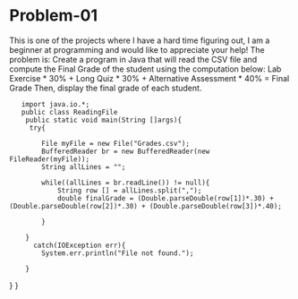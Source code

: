 # Problem-01
This is one of the projects where I have a hard time figuring out, I am a beginner at programming and would like to appreciate your help!
The problem is: Create a program in Java that will read the CSV file and compute the Final Grade of the student using the computation below:
Lab Exercise * 30% + Long Quiz * 30% + Alternative Assessment * 40% = Final Grade
Then, display the final grade of each student.



       import java.io.*;
       public class ReadingFile
        public static void main(String []args){
         try{

            File myFile = new File("Grades.csv"); 
            BufferedReader br = new BufferedReader(new FileReader(myFile));
            String allLines = "";

            while((allLines = br.readLine()) != null){
                String row [] = allLines.split(",");
                double finalGrade = (Double.parseDouble(row[1])*.30) + (Double.parseDouble(row[2])*.30) + (Double.parseDouble(row[3])*.40);

            }

        }
          catch(IOException err){
            System.err.println("File not found.");
            
        }
}
}
